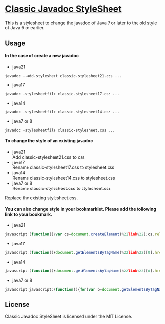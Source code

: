[Classic Javadoc StyleSheet](https://junk-box.github.io/classic-javadoc-stylesheet/)
=====================================================================

This is a stylesheet to change the javadoc of Java 7 or later to the old style of Java 6 or earlier.

Usage
------------

#### In the case of create a new javadoc
- java21  
```
javadoc --add-stylesheet classic-stylesheet21.css ... 
```
- java17  
```
javadoc -stylesheetfile classic-stylesheet17.css ... 
```
- java14  
```
javadoc -stylesheetfile classic-stylesheet14.css ... 
```
- java7 or 8  
```
javadoc -stylesheetfile classic-stylesheet.css ... 
```

#### To change the style of an existing javadoc
- java21  
Add classic-stylesheet21.css to css
- java17  
Rename classic-stylesheet17.css to stylesheet.css
- java14  
Rename classic-stylesheet14.css to stylesheet.css
- java7 or 8  
Rename classic-stylesheet.css to stylesheet.css

Replace the existing stylesheet.css.


#### You can also change style in your bookmarklet. Please add the following link to your bookmark.  
- java21  
```js
javascript:(function(){var cs=document.createElement(%22link%22);cs.rel=%22stylesheet%22;cs.type=%22text/css%22;cs.href=%22https://junk-box.github.io/classic-javadoc-stylesheet/classic-stylesheet21.css%22;document.getElementsByTagName(%22head%22)[0].appendChild(cs);})()
```
- java17  
```js
javascript:(function(){document.getElementsByTagName(%22link%22)[0].href=%22https://junk-box.github.io/classic-javadoc-stylesheet/classic-stylesheet17.css%22;})()
```
- java14  
```js
javascript:(function(){document.getElementsByTagName(%22link%22)[0].href=%22https://junk-box.github.io/classic-javadoc-stylesheet/classic-stylesheet14.css%22;})()
```
- java7 or 8  
```js
javascript:javascript:(function(){for(var b=document.getElementsByTagName(%22frame%22),a=0;a<b.length;a++){var c=b[a].name;if(%22packageListFrame%22==c||%22packageFrame%22==c||%22classFrame%22==c)b[a].contentWindow.document.getElementsByTagName(%22link%22)[0].href=%22https://junk-box.github.io/classic-javadoc-stylesheet/classic-stylesheet.css%22}})();
```

License
------------

Classic Javadoc StyleSheet is licensed under the MIT License.  
